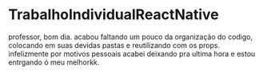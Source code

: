 # TrabalhoIndividualReactNative

professor, bom dia. acabou faltando um pouco da organização do codigo, colocando em suas devidas pastas e reutilizando com os props. infelizmente por motivos pessoais acabei deixando pra ultima hora e estou entrgando ó meu melhorkk.